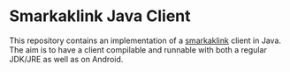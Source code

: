 # Smarkaklink Java Client

This repository contains an implementation of a [smarkaklink](https://github.com/CIRALabs/ietf-anima-smarkaklink) client in Java.
The aim is to have a client compilable and runnable with both a regular JDK/JRE as well as on Android.
